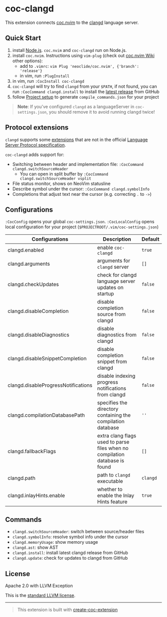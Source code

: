# coc-clangd

This extension connects [coc.nvim][] to the [clangd][] language server.

## Quick Start

1. install [Node.js][]. `coc.nvim` and `coc-clangd` run on Node.js.
1. install `coc.nvim`. Instructions using `vim-plug` (check out [coc.nvim Wiki][] other options):
   - add to `.vimrc`: `vim Plug 'neoclide/coc.nvim', {'branch': 'release'}`
   - in vim, run `:PlugInstall`
1. in vim, run `:CocInstall coc-clangd`
1. `coc-clangd` will try to find `clangd` from your `$PATH`, if not found, you can run `:CocCommand clangd.install` to install the [latest release][] from GitHub
1. follow [Project setup][] to generate `compile_commands.json` for your project

> **Note**: If you've configured `clangd` as a languageServer in `coc-settings.json`, you should remove it to avoid running clangd twice!

## Protocol extensions

`clangd` supports some [extensions][] that are not in the official [Language Server Protocol specification][lsp].

`coc-clangd` adds support for:

- Switching between header and implementation file: `:CocCommand clangd.switchSourceHeader`
  - You can open in split buffer by `:CocCommand clangd.switchSourceHeader vsplit`
- File status monitor, shows on NeoVim statusline
- Describe symbol under the cursor: `:CocCommand clangd.symbolInfo`
- Completions that adjust text near the cursor (e.g. correcting `.` to `->`)

## Configurations

`:CocConfig` opens your global `coc-settings.json`. `:CocLocalConfig` opens local configuration for your project (`$PROJECTROOT/.vim/coc-settings.json`)

| Configurations                        | Description                                                                          | Default  |
| -------------------------------       | ------------------------------------------------------------------------------------ | -------- |
| clangd.enabled                        | enable `coc-clangd`                                                                  | `true`   |
| clangd.arguments                      | arguments for `clangd` server                                                        | `[]`     |
| clangd.checkUpdates                   | check for clangd language server updates on startup                                  | `false`  |
| clangd.disableCompletion              | disable completion source from clangd                                                | `false`  |
| clangd.disableDiagnostics             | disable diagnostics from clangd                                                      | `false`  |
| clangd.disableSnippetCompletion       | disable completion snippet from clangd                                               | `false`  |
| clangd.disableProgressNotifications   | disable indexing progress notifications from clangd                                  | `false`  |
| clangd.compilationDatabasePath        | specifies the directory containing the compilation database                          | `''`     |
| clangd.fallbackFlags                  | extra clang flags used to parse files when no compilation database is found          | `[]`     |
| clangd.path                           | path to `clangd` executable                                                          | `clangd` |
| clangd.inlayHints.enable              | whether to enable the Inlay Hints feature                                            | `true`   |

## Commands

- `clangd.switchSourceHeader`: switch between source/header files
- `clangd.symbolInfo`: resolve symbol info under the cursor
- `clangd.memoryUsage`: show memory usage
- `clangd.ast`: show AST
- `clangd.install`: install latest clangd release from GitHub
- `clangd.update`: check for updates to clangd from GitHub

## License

Apache 2.0 with LLVM Exception

This is the [standard LLVM license](https://llvm.org/foundation/relicensing/).

---

> This extension is built with [create-coc-extension](https://github.com/fannheyward/create-coc-extension)

[node.js]: https://nodejs.org/en/
[clangd]: https://clangd.llvm.org/installation.html
[coc.nvim]: https://github.com/neoclide/coc.nvim
[coc.nvim wiki]: https://github.com/neoclide/coc.nvim/wiki/Install-coc.nvim
[lsp]: https://microsoft.github.io/language-server-protocol/specification
[extensions]: https://clangd.llvm.org/extensions.html
[latest release]: https://github.com/clangd/clangd/releases
[project setup]: https://clangd.llvm.org/installation.html#project-setup

